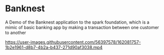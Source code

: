 # Banknest
A Demo of the Banknest application to the spark foundation, which is a mimic of basic banking app by making a transaction between one customer to another



https://user-images.githubusercontent.com/56397578/162081757-1b2e1961-d8b7-4b2a-b437-271d90af3038.mp4

